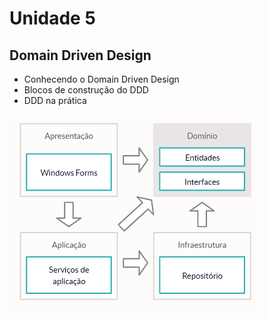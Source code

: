 # Unidade 5
## Domain Driven Design 

- Conhecendo o Domain Driven Design  
- Blocos de construção do DDD  
- DDD na prática

![Diagrama DDD](https://raw.githubusercontent.com/unicusteam/curso-dotnet-1/master/unidade-5/Diagrama%20DDD.png)
